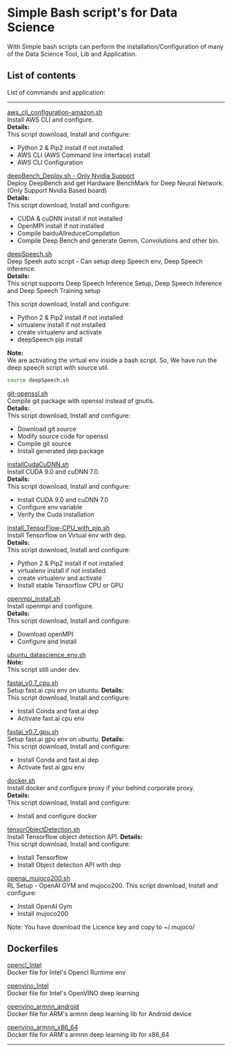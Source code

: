 # Simple Bash script's for Data Science

With Simple bash scripts can perform the installation/Configuration of many of the Data Science Tool, Lib and Application.

## List of contents

List of commands and application:

---
[aws_cli_configuration-amazon.sh](https://github.com/nullbyte91/Simple-Sh-DataScience/blob/master/aws_cli_configuration-amazon.sh)</br>
Install AWS CLI and configure.<br>
<b> Details:</b></br>
This script download, Install and configure:</br>
* Python 2 & Pip2 install if not installed
* AWS CLI (AWS Command line interface) install 
* AWS CLI Configuration

[deepBench_Deploy.sh - Only Nvidia Support](https://github.com/nullbyte91/Simple-Sh-DataScience/blob/master/deepBench_Deploy.sh)</br>
Deploy DeepBench and get Hardware BenchMark for Deep Neural Network. (Only Support Nvidia Based board)<br>
<b> Details:</b></br>
This script download, Install and configure:</br>
* CUDA & cuDNN install if not installed
* OpenMPI install if not installed
* Compile baiduAllreduceCompilation
* Compile Deep Bench and generate Gemm, Convolutions and other bin.

[deepSpeech.sh](https://github.com/nullbyte91/Simple-Sh-DataScience/blob/master/deepSpeech.sh)<br>
Deep Speeh auto script - Can setup deep Speech env, Deep Speech inference. <br>
<b> Details:</b></br>
This script supports Deep Speech Inference Setup, Deep Speech Inference and Deep Speech Training setup

This script download, Install and configure:</br>
* Python 2 & Pip2 install if not installed
* virtualenv install if not installed
* create virtualenv and activate
* deepSpeech pip install

<b>Note:</b><br>
We are activating the virtual env inside a bash script. So, We have run the deep speech script with source util.

```bash
source deepSpeech.sh
```

[git-openssl.sh](https://github.com/nullbyte91/Simple-Sh-DataScience/blob/master/git-openssl.sh)<br>
Compile git package with openssl instead of gnutls.<br>
<b> Details:</b></br>
This script download, Install and configure:</br>
* Download git source
* Modify source code for openssl
* Compile git source
* Install generated dep package

[installCudaCuDNN.sh](https://github.com/nullbyte91/Simple-Sh-DataScience/blob/master/installCudaCuDNN.sh)<br>
Install CUDA 9.0 and cuDNN 7.0.<br>
<b> Details:</b></br>
This script download, Install and configure:</br>
* Install  CUDA 9.0 and cuDNN 7.0
* Configure env variable
* Verify the Cuda installation

[install_TensorFlow-CPU_with_pip.sh](https://github.com/nullbyte91/Simple-Sh-DataScience/blob/master/install_TensorFlow-CPU_with_pip.sh)<br>
Install Tensorflow on Virtual env with dep.<br>
<b> Details:</b></br>
This script download, Install and configure:</br>
* Python 2 & Pip2 install if not installed
* virtualenv install if not installed
* create virtualenv and activate
* Install stable Tensorflow CPU or GPU 

[openmpi_install.sh](https://github.com/nullbyte91/Simple-Sh-DataScience/blob/master/openmpi_install.sh)<br>
Install openmpi and configure.<br>
<b> Details:</b></br>
This script download, Install and configure:</br>
* Download openMPI
* Configure and Install

[ubuntu_datascience_env.sh](https://github.com/nullbyte91/Simple-Sh-DataScience/blob/master/ubuntu_datascience_env.sh)<br>
<b> Note:</b><br>
This script still under dev.</br>

[fastai_v0.7_cpu.sh](https://github.com/nullbyte91/Simple-Sh-DataScience/blob/master/fastai_v0.7_cpu.sh)</br>
Setup fast.ai cpu env on ubuntu.
<b> Details:</b></br>
This script download, Install and configure:</br>
* Install Conda and fast.ai dep
* Activate fast.ai cpu env


[fastai_v0.7_gpu.sh](https://github.com/nullbyte91/Simple-Sh-DataScience/blob/master/fastai_v0.7_gpu.sh)</br>
Setup fast.ai gpu env on ubuntu.
<b> Details:</b></br>
This script download, Install and configure:</br>
* Install Conda and fast.ai dep
* Activate fast.ai gpu env

[docker.sh](https://github.com/nullbyte91/Simple-Sh-DataScience/blob/master/docker.sh)<br>
Install docker and configure proxy if your behind corporate proxy.<br>
<b> Details:</b></br>
This script download, Install and configure:</br>
* Install and configure docker

[tensorObjectDetection.sh](https://github.com/nullbyte91/Simple-Sh-DataScience/blob/master/tensorObjectDetection.sh)<br>
Install Tensorflow object detection API.
<b> Details:</b></br>
This script download, Install and configure:</br>
* Install Tensorflow 
* Install Object detection API with dep

[openai_mujoco200.sh](https://github.com/nullbyte91/simple-Sh-DataScience/blob/master/openai_mujoco200.sh)</br>
RL Setup - OpenAI GYM and mujoco200.
This script download, Install and configure:</br>
* Install OpenAI Gym 
* Install mujoco200

Note: You have download the Licence key and copy to  ~/.mujoco/


## Dockerfiles
[opencl_Intel](https://github.com/nullbyte91/simple-Sh-DataScience/tree/master/docker/opencl_intel)<br>
Docker file for Intel's Opencl Runtime env

[openvino_Intel](https://github.com/nullbyte91/simple-Sh-DataScience/tree/master/docker/openvino)<br>
Docker file for Intel's OpenVINO deep learning

[openvino_armnn_android](https://github.com/nullbyte91/simple-Sh-DataScience/blob/master/docker/armnn-android/)<br>
Docker file for ARM's armnn deep learning lib for Android device

[openvino_armnn_x86_64](https://github.com/nullbyte91/simple-Sh-DataScience/tree/master/docker/x86_64/)<br>
Docker file for ARM's armnn deep learning lib for x86_64

---